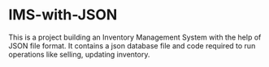 # IMS-with-JSON
This is a project building an Inventory Management System with the help of JSON file format. It contains a json database file and code required to run operations like selling, updating inventory.
